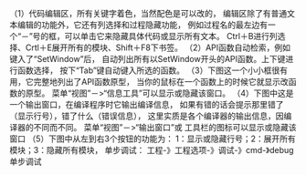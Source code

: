 （1）代码编辑区，所有关键字着色，当然配色是可以改的，
编辑区除了有普通文本编辑的功能外，它还有列选择和过程隐藏功能，
例如过程名的最左边有一个“－”号的框，可以单击它来隐藏具体代码或显示所有文本。
Ctrl＋B进行列选择、Crtl＋E展开所有的模块、Shift＋F8下书签。
（2）API函数自动检索，例如键入了“SetWindow”后，
自动列出所有以SetWindow开头的API函数。上下键进行函数选择，
按下“Tab”键自动键入所选的函数。
（3）下图这一个小小框很有用，它完整地列出了API函数原型，
当你的鼠标在一个函数上的时候它就显示改函数的原型。
菜单“视图”－>“信息工具”可以显示或隐藏该窗口。
（4）下图中这是一个输出窗口，在编译程序时它输出编译信息，
如果有错的话会提示那里错了（显示行号），错了什么（错误信息），
这里实质是各个编译器的输出信息，因编译器的不同而不同。
菜单“视图”－>“输出窗口”或 工具栏的图标可以显示或隐藏该窗口
（5）下图中从左到右3个按钮的功能为：
1：显示或隐藏行号；2：展开所有模块；3：隐藏所有模块，
单步调试：
	工程-》工程选项-》调试-》cmd-》debug单步调试
